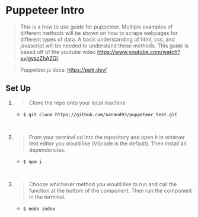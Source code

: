 # Puppeteer Intro

> This is a how to use guide for puppeteer. Multiple examples of different methods will be shown on how to scrape webpages for different types of data. A basic understanding of html, css, and javascript will be needed to understand these methods. This guide is based off of the youtube video https://www.youtube.com/watch?v=lgyszZhAZOI.

> Puppeteer.js docs: https://pptr.dev/

## Set Up

1. > Clone the repo onto your local machine

   - `$ git clone https://github.com/aanand93/puppeteer_test.git`

<br/>

2. > From your terminal cd into the repository and open it in whatver text editor you would like (VScode is the default). Then install all dependencies.
   - `$ npm i`

<br/>

3. > Choose whichever method you would like to run and call the function at the bottom of the component. Then run the component in the terminal.
   - `$ node index`
